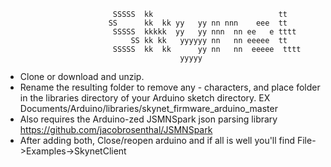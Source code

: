  
                            SSSSS  kk                            tt    
                           SS      kk  kk yy   yy nn nnn    eee  tt    
                            SSSSS  kkkkk  yy   yy nnn  nn ee   e tttt  
                                SS kk kk   yyyyyy nn   nn eeeee  tt    
                            SSSSS  kk  kk      yy nn   nn  eeeee  tttt 
                                           yyyyy                         
 
 
* Clone or download and unzip.
* Rename the resulting folder to remove any - characters, and place folder in the libraries directory of your Arduino sketch directory. EX Documents/Arduino/libraries/skynet_firmware_arduino_master
* Also requires the Arduino-zed JSMNSpark json parsing library https://github.com/jacobrosenthal/JSMNSpark 
* After adding both, Close/reopen arduino and if all is well you'll find File->Examples->SkynetClient

